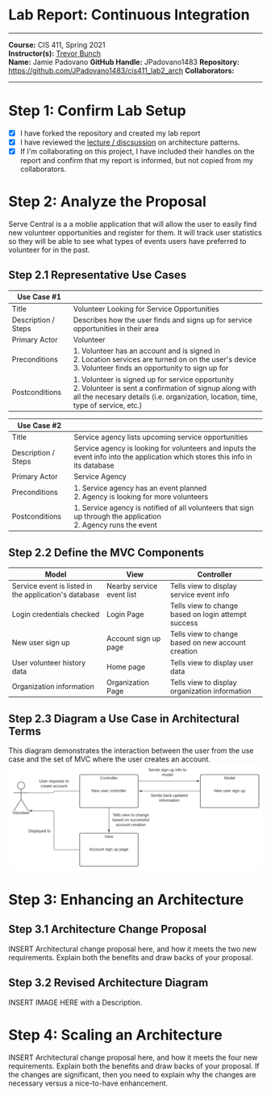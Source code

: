 # Lab Report: Continuous Integration
___
**Course:** CIS 411, Spring 2021  
**Instructor(s):** [Trevor Bunch](https://github.com/trevordbunch)  
**Name:** Jamie Padovano
**GitHub Handle:** JPadovano1483
**Repository:** https://github.com/JPadovano1483/cis411_lab2_arch 
**Collaborators:** 
___

# Step 1: Confirm Lab Setup
- [x] I have forked the repository and created my lab report
- [x] I have reviewed the [lecture / discsussion](../assets/04p1_SolutionArchitectures.pdf) on architecture patterns.
- [x] If I'm collaborating on this project, I have included their handles on the report and confirm that my report is informed, but not copied from my collaborators.

# Step 2: Analyze the Proposal
Serve Central is a a moblie application that will allow the user to easily find new volunteer opportunities and register for them. It will track user statistics so they will be able to see what types of events users have preferred to volunteer for in the past. 

## Step 2.1 Representative Use Cases  

| Use Case #1 | |
|---|---|
| Title | Volunteer Looking for Service Opportunities |
| Description / Steps | Describes how the user finds and signs up for service opportunities in their area |
| Primary Actor | Volunteer |
| Preconditions | 1. Volunteer has an account and is signed in <br>2. Location services are turned on on the user's device <br>3. Volunteer finds an opportunity to sign up for |
| Postconditions | 1. Volunteer is signed up for service opportunity <br>2. Volunteer is sent a confirmation of signup along with all the necesary details (i.e. organization, location, time, type of service, etc.) |

| Use Case #2 | |
|---|---|
| Title | Service agency lists upcoming service opportunities |
| Description / Steps | Service agency is looking for volunteers and inputs the event info into the application which stores this info in its database|
| Primary Actor | Service Agency |
| Preconditions | 1. Service agency has an event planned <br>2. Agency is looking for more volunteers |
| Postconditions | 1. Service agency is notified of all volunteers that sign up through the application <br>2. Agency runs the event |

## Step 2.2 Define the MVC Components

| Model | View | Controller |
|---|---|---|
| Service event is listed in the application's database | Nearby service event list | Tells view to display service event info |
| Login credentials checked | Login Page | Tells view to change based on login attempt success |
| New user sign up| Account sign up page | Tells view to change based on new account creation |
| User volunteer history data | Home page | Tells view to display user data |
| Organization information | Organization Page | Tells view to display organization information |

## Step 2.3 Diagram a Use Case in Architectural Terms
This diagram demonstrates the interaction between the user from the use case and the set of MVC where the user creates an account.
![UseCase-MVC Diagram](../assets/UseCaseMVC.svg)

# Step 3: Enhancing an Architecture

## Step 3.1 Architecture Change Proposal
INSERT Architectural change proposal here, and how it meets the two new requirements.  Explain both the benefits and draw backs of your proposal.

## Step 3.2 Revised Architecture Diagram
INSERT IMAGE HERE with a Description.

# Step 4: Scaling an Architecture
INSERT Architectural change proposal here, and how it meets the four new requirements.  Explain both the benefits and draw backs of your proposal.  If the changes are significant, then you need to explain why the changes are necessary versus a nice-to-have enhancement.